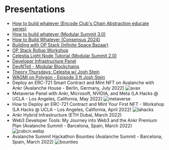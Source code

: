 # Presentations

- [How to build whatever (Encode Club's Chain Abstraction educate series)](https://www.youtube.com/watch?v=P3EG5FmUvNI)
- [How to build whatever (Modular Summit 3.0)](https://www.youtube.com/watch?v=ZCB7y0xIYRI)
- [How to Build Whatever (Consensus 2024)](https://consensus2024.coindesk.com/agenda/event/-how-to-build-whatever-389)
- [Building with OP Stack (Infinite Space Bazaar)
](https://www.youtube.com/watch?v=ruXxChTdLzo)
- [OP Stack Rollup Workshop](https://www.youtube.com/watch?v=VQ8dOjPWppo)
- [Celestia Light Node Tutorial (Modular Summit 2.0)](https://www.youtube.com/watch?v=3kLuHOJariY)
- [Developer Infrastructure Panel](https://www.youtube.com/watch?v=_9DCV23CJV0)
- [DevNTell - Modular Blockchains](https://www.youtube.com/watch?v=nucX0pLY9JA)
- [Theory Thursdays: Celestia w/ Josh Stein
](https://www.youtube.com/watch?v=KWijOhR5HEU)
- [WAGMI on Polygon - Episode 3 ft Josh Stein](https://www.youtube.com/watch?v=LS0rqL6Zp1A)
- Deploy an ERC-721 Smart Contract and Mint NFT on Avalanche with Ankr (Avalanche House - Berlin, Germany, July 2022) ![avax](/img/avax.webp)
- Metaverse Panel with Ankr, Microsoft, NVIDIA, and Meta (LA Hacks @ UCLA - Los Angeles, California, May 2022) ![metaverse](/img/metaverse.webp)
- How to Deploy an ERC-721 Contract and Mint Your First NFT - Workshop (LA Hacks @ UCLA - Los Angeles, California, April 2022) ![lahacks](/img/lahacks.webp)
- Ankr Hybrid Infrastructure (ETH Dubai, March 2022)
- Web3 Developer Tools: My Journey into Web3 and the Ankr Premium Plan (Avalanche Summit - Barcelona, Spain, March 2022) ![jcsbcn.webp](/img/jcsbcn.webp)
- Avalanche Summit Hackathon Bounties (Avalanche Summit - Barcelona, Spain, March 2022) ![bounties](/img/bounties.webp)
